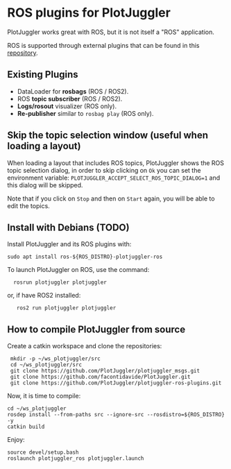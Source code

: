 # ROS plugins for PlotJuggler

PlotJuggler works great with ROS, but it is not itself a "ROS" application.

ROS is supported through external plugins that can be found in this [repository](https://github.com/PlotJuggler/plotjuggler-ros-plugins/).

## Existing Plugins

- DataLoader for **rosbags** (ROS / ROS2).
- ROS **topic subscriber** (ROS / ROS2).
- **Logs/rosout** visualizer (ROS only).
- **Re-publisher** similar to `rosbag play` (ROS only).

## Skip the topic selection window (useful when loading a layout)
When loading a layout that includes ROS topics, PlotJuggler shows the ROS topic selection dialog, in order to skip
clicking on `Ok` you can set the environment variable: `PLOTJUGGLER_ACCEPT_SELECT_ROS_TOPIC_DIALOG=1` and this dialog will be skipped.

Note that if you click on `Stop` and then on `Start` again, you will be able to edit the topics.


## Install with Debians (TODO)

Install PlotJuggler and its ROS plugins with:

    sudo apt install ros-${ROS_DISTRO}-plotjuggler-ros
    
To launch PlotJuggler on ROS, use the command:

      rosrun plotjuggler plotjuggler

or, if have ROS2 installed:

       ros2 run plotjuggler plotjuggler

## How to compile PlotJuggler from source

Create a catkin workspace and clone the repositories:

     mkdir -p ~/ws_plotjuggler/src
     cd ~/ws_plotjuggler/src
     git clone https://github.com/PlotJuggler/plotjuggler_msgs.git
     git clone https://github.com/facontidavide/PlotJuggler.git
     git clone https://github.com/PlotJuggler/plotjuggler-ros-plugins.git
     
Now, it is time to compile:

    cd ~/ws_plotjuggler
    rosdep install --from-paths src --ignore-src --rosdistro=${ROS_DISTRO} -y
    catkin build
    
Enjoy:

    source devel/setup.bash
    roslaunch plotjuggler_ros plotjuggler.launch
    
     
